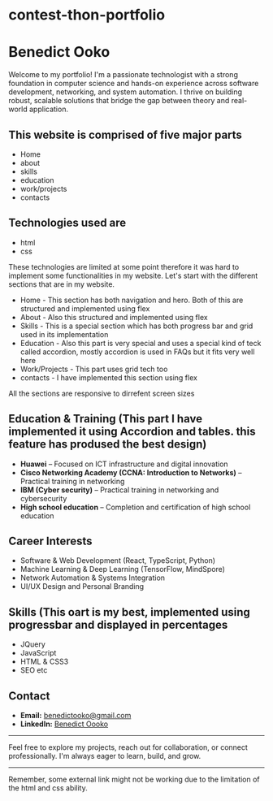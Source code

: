 ﻿# contest-thon-portfolio
# Benedict Ooko

Welcome to my portfolio! I'm a passionate technologist with a strong foundation in computer science and hands-on experience across software development, networking, and system automation. I thrive on building robust, scalable solutions that bridge the gap between theory and real-world application.
## This website is comprised of five major parts
- Home
- about
- skills
- education
- work/projects
- contacts
## Technologies used are
- html
- css

These technologies are limited at some point therefore it was hard to implement some functionalities in my website. Let's start with the different sections that are in my website.

- Home - This section has both navigation and hero. Both of this are structured and implemented using flex
- About - Also this structured and implemented using flex
- Skills - This is a special section which has both progress bar and grid used in its implementation
- Education - Also this part is very special and uses a special kind of teck called accordion, mostly accordion is used in FAQs but it fits very well here
- Work/Projects - This part uses grid tech too
- contacts - I have implemented this section using flex

All the sections are responsive to dirrefent screen sizes

## Education & Training (This part I have implemented it using Accordion and tables. this feature has prodused the best design)
- **Huawei** – Focused on ICT infrastructure and digital innovation
- **Cisco Networking Academy (CCNA: Introduction to Networks)** – Practical training in networking
- **IBM (Cyber security)** – Practical training in networking and cybersecurity
- **High school education** – Completion and certification of high school education
## Career Interests 
- Software & Web Development (React, TypeScript, Python)
- Machine Learning & Deep Learning (TensorFlow, MindSpore)
- Network Automation & Systems Integration
- UI/UX Design and Personal Branding

## Skills (This oart is my best, implemented using progressbar and displayed in percentages
- JQuery
- JavaScript
- HTML & CSS3
- SEO 
etc

## Contact
- **Email:** benedictooko@gmail.com  
- **LinkedIn:** [Benedict Oooko](https://www.linkedin.com/in/john-smith-728859246)

---

Feel free to explore my projects, reach out for collaboration, or connect professionally. I'm always eager to learn, build, and grow.

---
Remember, some external link might not be working due to the limitation of the html and css ability.






